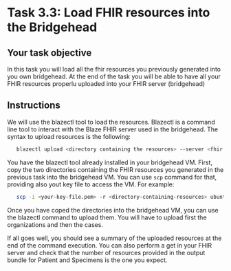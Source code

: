 # Task 3.3: Load FHIR resources into the Bridgehead

## Your task objective
In this task you will load all the fhir resources you previously 
generated into you own bridgehead.
At the end of the task you will be able to have all your FHIR resources properlu
uploaded into your FHIR server (bridgehead)

## Instructions
We will use the blazectl tool to load the resources. Blazectl is a command line tool
to interact with the Blaze FHIR server used in the bridgehead.
The syntax to upload resources is the following:

```bash
   blazectl upload <directory containing the resources> --server <fhir server url> 
```
You have the blazectl tool already installed in your bridgehead VM.
First, copy the two directories containing the FHIR resources you generated in the previous task
into the bridgehead VM. You can use `scp` command for that, providing also yout 
key file to access the VM. For example:

```bash
   scp -i <your-key-file.pem> -r <directory-containing-resources> ubuntu@<bridgehead-ip>:/home/ubuntu/
```
Once you have coped the directories into the bridgehead VM, you can use the blazectl command to upload them.
You will have to upload first the organizations and then the cases.

If all goes well, you should see a summary of the uploaded resources at the end of the command execution.
You can also perform a get in your FHIR server and check that the number of resources 
provided in the output bundle for Patient and Specimens is the one you expect.
